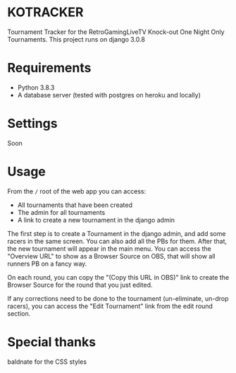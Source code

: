 # KOTRACKER

Tournament Tracker for the RetroGamingLiveTV Knock-out One Night Only Tournaments. This project runs on django 3.0.8

# Requirements

* Python 3.8.3
* A database server (tested with postgres on heroku and locally)

# Settings

Soon

# Usage

From the `/` root of the web app you can access:
* All tournaments that have been created
* The admin for all tournaments
* A link to create a new tournament in the django admin

The first step is to create a Tournament in the django admin, and add some racers in the same screen. You can also add all the PBs for them. After that, the new tournament will appear in the main menu. You can access the "Overview URL" to show as a Browser Source on OBS, that will show all runners PB on a fancy way.

On each round, you can copy the "(Copy this URL in OBS)" link to create the Browser Source for the round that you just edited.

If any corrections need to be done to the tournament (un-eliminate, un-drop racers), you can access the "Edit Tournament" link from the edit round section.

# Special thanks

baldnate for the CSS styles
